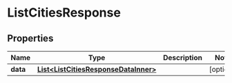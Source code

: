 

# ListCitiesResponse

## Properties

Name | Type | Description | Notes
------------ | ------------- | ------------- | -------------
**data** | [**List&lt;ListCitiesResponseDataInner&gt;**](ListCitiesResponseDataInner.md) |  |  [optional]




